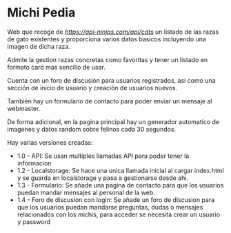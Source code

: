 # Michi Pedia

Web que recoge de *https://api-ninjas.com/api/cats* un listado de las razas de gato existentes y proporciona varios datos basicos incluyendo una imagen de dicha raza.

Admite la gestion razas concretas como favoritas y tener un listado en formato card mas sencillo de usar.

Cuenta con un foro de discusión para usuarios registrados, asi como una sección de inicio de usuario y creación de usuarios nuevos.

También hay un formulario de contacto para poder enviar un mensaje al webmaster.

De forma adicional, en la pagina principal hay un generador automatico de imagenes y datos random sobre felinos cada 30 segundos.

Hay varias versiones creadas:
- 1.0 - API: Se usan multiples llamadas API para poder tener la informacion
- 1.2 - Localstorage: Se hace una unica llamada inicial al cargar index.html y se guarda en localstorage y pasa a gestionarse desde ahi.
- 1.3 - Formulario: Se añade una pagina de contacto para que los usuarios puedan mandar mensajes al personal de la web.
- 1.4 - Foro de discusion con login: Se añade un foro de discusion para que los usuarios puedan mandarse preguntas, dudas o mensajes relacionados con los michis, para acceder se necesita crear un usuario y password